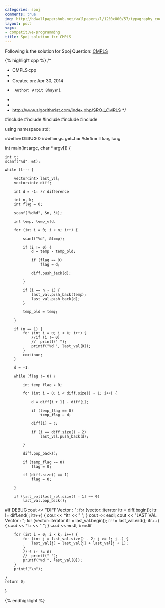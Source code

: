 ```yaml
---
categories: spoj
comments: true
img: http://hdwallpapershub.net/wallpapers/l/1280x800/57/typography_code_javascript_black_background_programmer_syntax_1280x800_56614.jpg
layout: post
tags:
- competitive-programming
title: Spoj solution for CMPLS
---
```


Following is the solution for Spoj Question: [CMPLS](http://www.spoj.com/problems/CMPLS/)

{% highlight cpp %}
/*
 * CMPLS.cpp
 *
 *  Created on: Apr 30, 2014
 *      Author: Arpit Bhayani
 *
 *
 *  http://www.algorithmist.com/index.php/SPOJ_CMPLS
 */

#include <cstdio>
#include <cstdlib>
#include <iostream>
#include <vector>
#include <climits>

using namespace std;

#define DEBUG 0
#define gc getchar
#define ll long long

int main(int argc, char * argv[]) {

	int t;
	scanf("%d", &t);

	while (t--) {

		vector<int> last_val;
		vector<int> diff;

		int d = -1;	// difference

		int n, k;
		int flag = 0;

		scanf("%d%d", &n, &k);

		int temp, temp_old;

		for (int i = 0; i < n; i++) {

			scanf("%d", &temp);

			if (i != 0) {
				d = temp - temp_old;

				if (flag == 0)
					flag = d;

				diff.push_back(d);

			}

			if (i == n - 1) {
				last_val.push_back(temp);
				last_val.push_back(d);
			}

			temp_old = temp;

		}

		if (n == 1) {
			for (int i = 0; i < k; i++) {
				//if (i != 0)
				//	printf(" ");
				printf("%d ", last_val[0]);
			}
			continue;
		}

		d = -1;

		while (flag != 0) {

			int temp_flag = 0;

			for (int i = 0; i < diff.size() - 1; i++) {

				d = diff[i + 1] - diff[i];

				if (temp_flag == 0)
					temp_flag = d;

				diff[i] = d;

				if (i == diff.size() - 2)
					last_val.push_back(d);

			}

			diff.pop_back();

			if (temp_flag == 0)
				flag = 0;

			if (diff.size() == 1)
				flag = 0;

		}

		if (last_val[last_val.size() - 1] == 0)
			last_val.pop_back();

#if DEBUG
		cout << "DIFF Vector : ";
		for (vector<int>::iterator itr = diff.begin(); itr != diff.end();
				itr++) {
			cout << *itr << " ";
		}
		cout << endl;
		cout << "LAST VAL Vector : ";
		for (vector<int>::iterator itr = last_val.begin();
				itr != last_val.end(); itr++) {
			cout << *itr << " ";
		}
		cout << endl;
#endif

		for (int i = 0; i < k; i++) {
			for (int j = last_val.size() - 2; j >= 0; j--) {
				last_val[j] = last_val[j] + last_val[j + 1];
			}
			//if (i != 0)
			//	printf(" ");
			printf("%d ", last_val[0]);
		}
		printf("\n");

	}
	return 0;
}

{% endhighlight %}